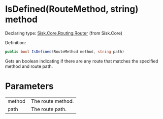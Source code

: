 <!--

Copyrights 2023 Sisk Framework - CypherPotato
Published under MIT license

!!! DO NOT EDIT THIS FILE !!!
This file was generated by a tool in the Sisk package. To edit the information in this documentation,
edit the XML documentation present in the Sisk source code.

-->


# IsDefined(RouteMethod, string) method

Declaring type: [Sisk.Core.Routing.Router](/spec/Sisk.Core.Routing.Router.md) (from Sisk.Core)


Definition:

```cs
public bool IsDefined(RouteMethod method, string path)
```

Gets an boolean indicating if there are any route that matches the specified method and route path.


# Parameters

<table>
    <tbody>
<tr>
    <td width="33%">method</td>
    <td>The route method.</td>
</tr>
<tr>
    <td width="33%">path</td>
    <td>The route path.</td>
</tr>
    </tbody>
</table>
